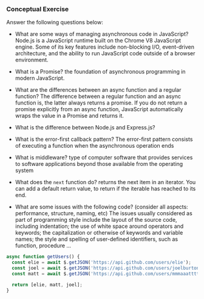 ### Conceptual Exercise

Answer the following questions below:

- What are some ways of managing asynchronous code in JavaScript?
Node.js is a JavaScript runtime built on the Chrome V8 JavaScript engine. Some of its key features include non-blocking I/O, event-driven architecture, and the ability to run JavaScript code outside of a browser environment.


- What is a Promise?
the foundation of asynchronous programming in modern JavaScript. 

- What are the differences between an async function and a regular function?
The difference between a regular function and an async function is, the latter always returns a promise. If you do not return a promise explicitly from an async function, JavaScript automatically wraps the value in a Promise and returns it.
- What is the difference between Node.js and Express.js?

- What is the error-first callback pattern?
The error-first pattern consists of executing a function when the asynchronous operation ends 

- What is middleware?
type of computer software that provides services to software applications beyond those available from the operating system

- What does the `next` function do?
 returns the next item in an iterator. You can add a default return value, to return if the iterable has reached to its end.

- What are some issues with the following code? (consider all aspects: performance, structure, naming, etc)
The issues usually considered as part of programming style include the layout of the source code, including indentation; the use of white space around operators and keywords; the capitalization or otherwise of keywords and variable names; the style and spelling of user-defined identifiers, such as function, procedure ...

```js
async function getUsers() {
  const elie = await $.getJSON('https://api.github.com/users/elie');
  const joel = await $.getJSON('https://api.github.com/users/joelburton');
  const matt = await $.getJSON('https://api.github.com/users/mmmaaatttttt');

  return [elie, matt, joel];
}
```
